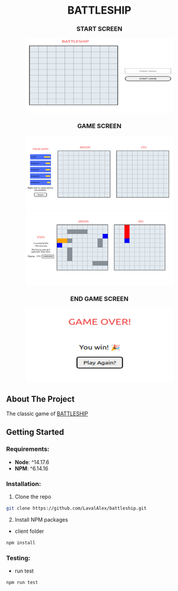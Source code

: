 <div align="center">
  <h1 align="center">BATTLESHIP</h1>
</div>

<div align="center">
  <h3>START SCREEN</h3>
  <img src="img/start.png" alt="Logo" width="400" height="200">
</div>  

<div align="center">
  <h3>GAME SCREEN</h3>

<img    src="img/game.png" alt="Logo" width="400" height="200">
  <img  src="img/game-hit.png" alt="Logo" width="400" height="200">
</div  >

<div align="center">
  <h3>END GAME SCREEN</h3>
  <img    src="img/game-over.png" alt="Logo" width="400" height="200">
</div  >


<!-- ABOUT THE PROJECT -->

## About The Project
The classic game of  <a href="https://en.wikipedia.org/wiki/Battleship_(game)">BATTLESHIP  </a>


<!-- GETTING STARTED -->
## Getting Started 



### Requirements:

 * __Node__: ^14.17.6
 * __NPM__: ^6.14.16 
 

### Installation:

1. Clone the repo


```sh
git clone https://github.com/LavalAlex/battleship.git
```


2. Install NPM packages

* client folder

```sh
npm install
```


### Testing:

  * run test

```sh
npm run test
```
